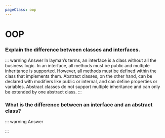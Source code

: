 ```yaml
---
pageClass: oop
---
```

# OOP
### Explain the difference between classes and interfaces.
::: warning Answer
In layman’s terms, an interface is a class without all the business logic. In an interface, all methods must be public and multiple inheritance is supported. However, all methods must be defined within the class that implements them. Abstract classes, on the other hand, can be declared with modifiers like public or internal, and can define properties or variables. Abstract classes do not support multiple inheritance and can only be extended by one abstract class.
:::

### What is the difference between an interface and an abstract class?
::: warning Answer

:::
